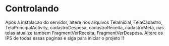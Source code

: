 # Controlando

Apos a instalacao do servidor, altere nos arquivos TelaInicial, TelaCadastro, TelaPrincipalActivity, cadastroDespesa, cadastroReceita, cadastroMeta, nas telas atualize tambem FragmentVerReceita, FragmentVerDespesa.
Altere os IPS de todas essas paginas e siga para iniciar o projeto !!
